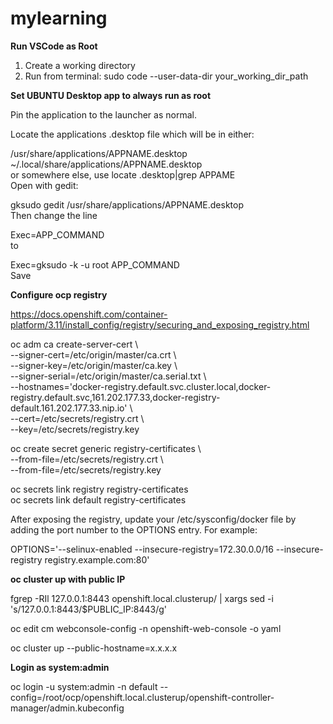 # mylearning
  
  
  
  
**Run VSCode as Root**  
  
1. Create a working directory 
2. Run from terminal: sudo code --user-data-dir your_working_dir_path
  
  

**Set UBUNTU Desktop app to always run as root**  
  
Pin the application to the launcher as normal.  
  
Locate the applications .desktop file which will be in either:  
  
/usr/share/applications/APPNAME.desktop  
~/.local/share/applications/APPNAME.desktop  
or somewhere else, use locate .desktop|grep APPAME  
Open with gedit:  
  
gksudo gedit /usr/share/applications/APPNAME.desktop  
Then change the line  
  
Exec=APP_COMMAND  
to  
  
Exec=gksudo -k -u root APP_COMMAND  
Save  

**Configure ocp registry**  
  
https://docs.openshift.com/container-platform/3.11/install_config/registry/securing_and_exposing_registry.html  

oc adm ca create-server-cert \  
    --signer-cert=/etc/origin/master/ca.crt \  
    --signer-key=/etc/origin/master/ca.key \  
    --signer-serial=/etc/origin/master/ca.serial.txt \  
    --hostnames='docker-registry.default.svc.cluster.local,docker-registry.default.svc,161.202.177.33,docker-registry-default.161.202.177.33.nip.io' \  
    --cert=/etc/secrets/registry.crt \  
    --key=/etc/secrets/registry.key  
  
  
oc create secret generic registry-certificates \  
    --from-file=/etc/secrets/registry.crt \  
    --from-file=/etc/secrets/registry.key  
      
oc secrets link registry registry-certificates  
oc secrets link default  registry-certificates  
  
After exposing the registry, update your /etc/sysconfig/docker file by adding the port number to the OPTIONS entry. For example:  
  
OPTIONS='--selinux-enabled --insecure-registry=172.30.0.0/16 --insecure-registry registry.example.com:80'  
  
**oc cluster up with public IP**  
  
fgrep -RIl 127.0.0.1:8443 openshift.local.clusterup/ | xargs sed -i 's/127.0.0.1:8443/$PUBLIC_IP:8443/g'  
  
oc edit cm webconsole-config -n openshift-web-console -o yaml  
  
oc cluster up --public-hostname=x.x.x.x  
  
**Login as system:admin**  
  
oc login -u system:admin -n default --config=/root/ocp/openshift.local.clusterup/openshift-controller-manager/admin.kubeconfig   
  
